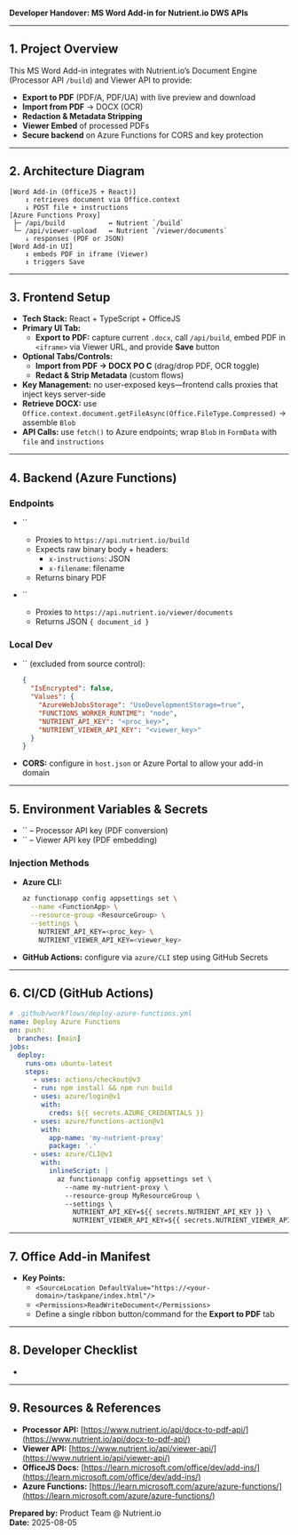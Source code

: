 **Developer Handover: MS Word Add-in for Nutrient.io DWS APIs**

---

## 1. Project Overview

This MS Word Add-in integrates with Nutrient.io’s Document Engine (Processor API `/build`) and Viewer API to provide:

- **Export to PDF** (PDF/A, PDF/UA) with live preview and download
- **Import from PDF** → DOCX (OCR)
- **Redaction & Metadata Stripping**
- **Viewer Embed** of processed PDFs
- **Secure backend** on Azure Functions for CORS and key protection

---

## 2. Architecture Diagram

```text
[Word Add-in (OfficeJS + React)]
    ↕ retrieves document via Office.context
    ↓ POST file + instructions
[Azure Functions Proxy]
 ├─ /api/build           ↔ Nutrient `/build`
 └─ /api/viewer-upload   ↔ Nutrient `/viewer/documents`
    ↓ responses (PDF or JSON)
[Word Add-in UI]
    ↕ embeds PDF in iframe (Viewer)
    ↕ triggers Save
```

---

## 3. Frontend Setup

- **Tech Stack:** React + TypeScript + OfficeJS
- **Primary UI Tab:**
  - **Export to PDF:** capture current `.docx`, call `/api/build`, embed PDF in `<iframe>` via Viewer URL, and provide **Save** button
- **Optional Tabs/Controls:**
  - **Import from PDF → DOCX PO C** (drag/drop PDF, OCR toggle)
  - **Redact & Strip Metadata** (custom flows)
- **Key Management:** no user-exposed keys—frontend calls proxies that inject keys server-side
- **Retrieve DOCX:** use `Office.context.document.getFileAsync(Office.FileType.Compressed)` → assemble `Blob`
- **API Calls:** use `fetch()` to Azure endpoints; wrap `Blob` in `FormData` with `file` and `instructions`

---

## 4. Backend (Azure Functions)

### Endpoints

- ``

  - Proxies to `https://api.nutrient.io/build`
  - Expects raw binary body + headers:
    - `x-instructions`: JSON
    - `x-filename`: filename
  - Returns binary PDF

- ``

  - Proxies to `https://api.nutrient.io/viewer/documents`
  - Returns JSON `{ document_id }`

### Local Dev

- `` (excluded from source control):
  ```json
  {
    "IsEncrypted": false,
    "Values": {
      "AzureWebJobsStorage": "UseDevelopmentStorage=true",
      "FUNCTIONS_WORKER_RUNTIME": "node",
      "NUTRIENT_API_KEY": "<proc_key>",
      "NUTRIENT_VIEWER_API_KEY": "<viewer_key>"
    }
  }
  ```
- **CORS:** configure in `host.json` or Azure Portal to allow your add-in domain

---

## 5. Environment Variables & Secrets

- `` – Processor API key (PDF conversion)
- `` – Viewer API key (PDF embedding)

### Injection Methods

- **Azure CLI:**
  ```bash
  az functionapp config appsettings set \
    --name <FunctionApp> \
    --resource-group <ResourceGroup> \
    --settings \
      NUTRIENT_API_KEY=<proc_key> \
      NUTRIENT_VIEWER_API_KEY=<viewer_key>
  ```
- **GitHub Actions:** configure via `azure/CLI` step using GitHub Secrets

---

## 6. CI/CD (GitHub Actions)

```yaml
# .github/workflows/deploy-azure-functions.yml
name: Deploy Azure Functions
on: push:
  branches: [main]
jobs:
  deploy:
    runs-on: ubuntu-latest
    steps:
      - uses: actions/checkout@v3
      - run: npm install && npm run build
      - uses: azure/login@v1
        with:
          creds: ${{ secrets.AZURE_CREDENTIALS }}
      - uses: azure/functions-action@v1
        with:
          app-name: 'my-nutrient-proxy'
          package: '.'
      - uses: azure/CLI@v1
        with:
          inlineScript: |
            az functionapp config appsettings set \
              --name my-nutrient-proxy \
              --resource-group MyResourceGroup \
              --settings \
                NUTRIENT_API_KEY=${{ secrets.NUTRIENT_API_KEY }} \
                NUTRIENT_VIEWER_API_KEY=${{ secrets.NUTRIENT_VIEWER_API_KEY }}
```

---

## 7. Office Add-in Manifest

- **Key Points:**
  - `<SourceLocation DefaultValue="https://<your-domain>/taskpane/index.html"/>`
  - `<Permissions>ReadWriteDocument</Permissions>`
  - Define a single ribbon button/command for the **Export to PDF** tab

---

## 8. Developer Checklist

-

---

## 9. Resources & References

- **Processor API:** [https://www.nutrient.io/api/docx-to-pdf-api/](https://www.nutrient.io/api/docx-to-pdf-api/)
- **Viewer API:** [https://www.nutrient.io/api/viewer-api/](https://www.nutrient.io/api/viewer-api/)
- **OfficeJS Docs:** [https://learn.microsoft.com/office/dev/add-ins/](https://learn.microsoft.com/office/dev/add-ins/)
- **Azure Functions:** [https://learn.microsoft.com/azure/azure-functions/](https://learn.microsoft.com/azure/azure-functions/)

**Prepared by:** Product Team @ Nutrient.io\
**Date:** 2025-08-05

